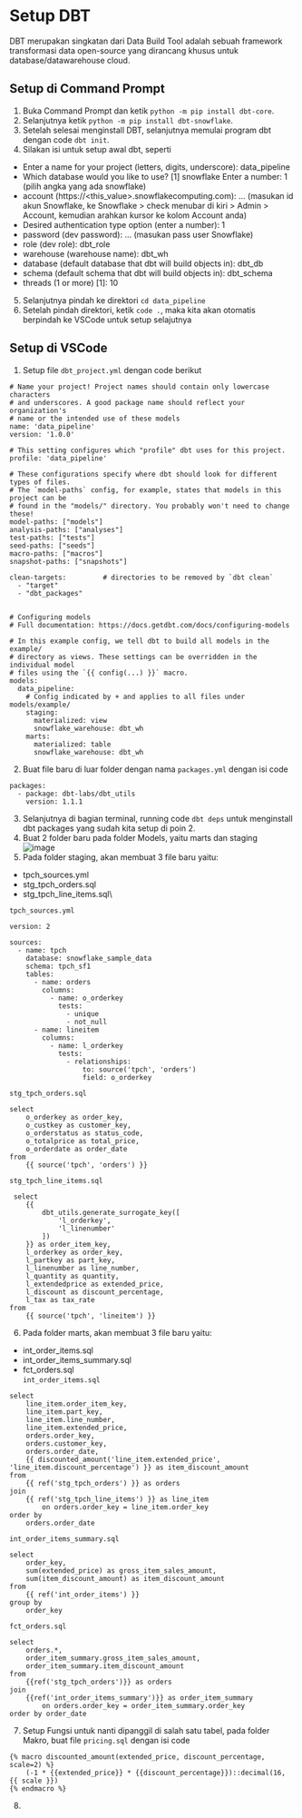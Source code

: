 # Setup DBT

DBT merupakan singkatan dari Data Build Tool adalah sebuah framework transformasi data open-source yang dirancang khusus untuk database/datawarehouse cloud.

## Setup di Command Prompt
1. Buka Command Prompt dan ketik `python -m pip install dbt-core`.
2. Selanjutnya ketik `python -m pip install dbt-snowflake`.
3. Setelah selesai menginstall DBT, selanjutnya memulai program dbt dengan code `dbt init`.
4. Silakan isi untuk setup awal dbt, seperti
  - Enter a name for your project (letters, digits, underscore): data_pipeline
  - Which database would you like to use?
    [1] snowflake
    Enter a number: 1 (pilih angka yang ada snowflake)
  - account (https://<this_value>.snowflakecomputing.com): ... (masukan id akun Snowflake, ke Snowflake > check menubar di kiri > Admin > Account, kemudian arahkan kursor ke kolom Account anda)
  - Desired authentication type option (enter a number): 1
  - password (dev password): ... (masukan pass user Snowflake)
  - role (dev role): dbt_role
  - warehouse (warehouse name): dbt_wh
  - database (default database that dbt will build objects in): dbt_db
  - schema (default schema that dbt will build objects in): dbt_schema
  - threads (1 or more) [1]: 10
5. Selanjutnya pindah ke direktori `cd data_pipeline`
6. Setelah pindah direktori, ketik `code .`, maka kita akan otomatis berpindah ke VSCode untuk setup selajutnya

## Setup di VSCode
1. Setup file `dbt_project.yml` dengan code berikut
```
# Name your project! Project names should contain only lowercase characters
# and underscores. A good package name should reflect your organization's
# name or the intended use of these models
name: 'data_pipeline'
version: '1.0.0'

# This setting configures which "profile" dbt uses for this project.
profile: 'data_pipeline'

# These configurations specify where dbt should look for different types of files.
# The `model-paths` config, for example, states that models in this project can be
# found in the "models/" directory. You probably won't need to change these!
model-paths: ["models"]
analysis-paths: ["analyses"]
test-paths: ["tests"]
seed-paths: ["seeds"]
macro-paths: ["macros"]
snapshot-paths: ["snapshots"]

clean-targets:         # directories to be removed by `dbt clean`
  - "target"
  - "dbt_packages"


# Configuring models
# Full documentation: https://docs.getdbt.com/docs/configuring-models

# In this example config, we tell dbt to build all models in the example/
# directory as views. These settings can be overridden in the individual model
# files using the `{{ config(...) }}` macro.
models:
  data_pipeline:
    # Config indicated by + and applies to all files under models/example/
    staging:
      materialized: view
      snowflake_warehouse: dbt_wh
    marts:
      materialized: table
      snowflake_warehouse: dbt_wh
```
2. Buat file baru di luar folder dengan nama `packages.yml` dengan isi code
```
packages:
  - package: dbt-labs/dbt_utils
    version: 1.1.1
```
3. Selanjutnya di bagian terminal, running code `dbt deps` untuk menginstall dbt packages yang sudah kita setup di poin 2.
4. Buat 2 folder baru pada folder Models, yaitu marts dan staging\
![image](https://github.com/Hawino/ETL-pipeline-snowflake-dbt-airflow/assets/160495569/da89e2ed-31e7-42f7-8659-5670f7be6fad)
5. Pada folder staging, akan membuat 3 file baru yaitu:
  - tpch_sources.yml
  - stg_tpch_orders.sql
  - stg_tpch_line_items.sql\

`tpch_sources.yml`
```
version: 2

sources:
  - name: tpch
    database: snowflake_sample_data
    schema: tpch_sf1
    tables:
      - name: orders
        columns:
          - name: o_orderkey
            tests:
              - unique
              - not_null
      - name: lineitem
        columns:
          - name: l_orderkey
            tests:
              - relationships:
                  to: source('tpch', 'orders')
                  field: o_orderkey
```

`stg_tpch_orders.sql`
```
select
    o_orderkey as order_key,
    o_custkey as customer_key,
    o_orderstatus as status_code,
    o_totalprice as total_price,
    o_orderdate as order_date
from
    {{ source('tpch', 'orders') }}
```

`stg_tpch_line_items.sql`
``` 
 select
    {{
        dbt_utils.generate_surrogate_key([
            'l_orderkey',
            'l_linenumber'
        ])
    }} as order_item_key,
	l_orderkey as order_key,
	l_partkey as part_key,
	l_linenumber as line_number,
	l_quantity as quantity,
	l_extendedprice as extended_price,
	l_discount as discount_percentage,
	l_tax as tax_rate
from
    {{ source('tpch', 'lineitem') }}
```

6. Pada folder marts, akan membuat 3 file baru yaitu:
  - int_order_items.sql
  - int_order_items_summary.sql
  - fct_orders.sql\
 `int_order_items.sql`
```
select
    line_item.order_item_key,
    line_item.part_key,
    line_item.line_number,
    line_item.extended_price,
    orders.order_key,
    orders.customer_key,
    orders.order_date,
    {{ discounted_amount('line_item.extended_price', 'line_item.discount_percentage') }} as item_discount_amount
from
    {{ ref('stg_tpch_orders') }} as orders
join
    {{ ref('stg_tpch_line_items') }} as line_item
        on orders.order_key = line_item.order_key
order by
    orders.order_date
```

`int_order_items_summary.sql`
```
select 
    order_key,
    sum(extended_price) as gross_item_sales_amount,
    sum(item_discount_amount) as item_discount_amount
from
    {{ ref('int_order_items') }}
group by
    order_key
```

`fct_orders.sql`
```
select
    orders.*,
    order_item_summary.gross_item_sales_amount,
    order_item_summary.item_discount_amount
from
    {{ref('stg_tpch_orders')}} as orders
join
    {{ref('int_order_items_summary')}} as order_item_summary
        on orders.order_key = order_item_summary.order_key
order by order_date
```

7. Setup Fungsi untuk nanti dipanggil di salah satu tabel, pada folder Makro, buat file `pricing.sql` dengan isi code
```
{% macro discounted_amount(extended_price, discount_percentage, scale=2) %}
    (-1 * {{extended_price}} * {{discount_percentage}})::decimal(16, {{ scale }})
{% endmacro %}
```

8. 
